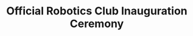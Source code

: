 ---
title: Official Robotics Club Inauguration Ceremony
description: The club is officially inaugurated by Prof. Debkumar Chakrabarti, Director, CIT Kokrajhar
start-date: 2017-08-15 08:30:00
place: Academic Building 1, CIT Kokrajhar
youtube-video: <iframe width="853" height="480" src="https://www.youtube.com/embed/s0gWT85BIH4" frameborder="0" allow="accelerometer; autoplay; encrypted-media; gyroscope; picture-in-picture" allowfullscreen></iframe>
---